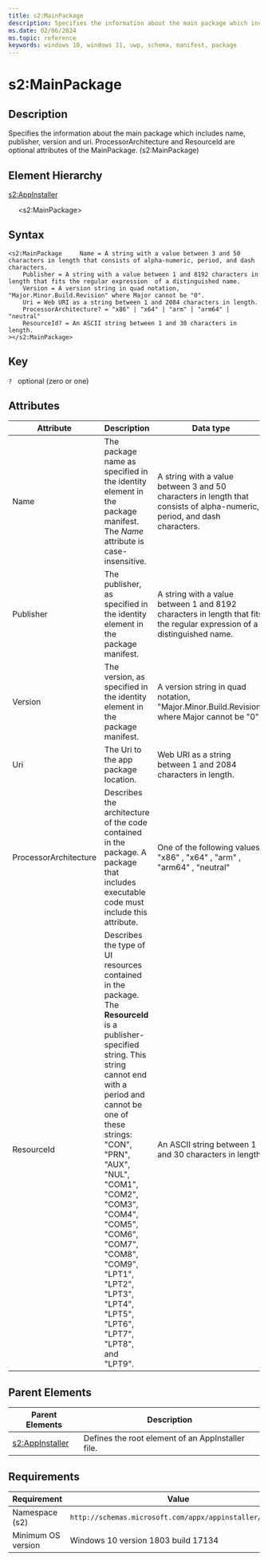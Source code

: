 ```yaml
---
title: s2:MainPackage
description: Specifies the information about the main package which includes name, publisher, version and uri. ProcessorArchitecture and ResourceId are optional attributes of the MainPackage. (s2:MainPackage)
ms.date: 02/06/2024
ms.topic: reference
keywords: windows 10, windows 11, uwp, schema, manifest, package 
---
```


# s2:MainPackage

## Description

Specifies the information about the main package which includes name, publisher, version and uri. ProcessorArchitecture and ResourceId are optional attributes of the MainPackage. (s2:MainPackage)

## Element Hierarchy

[s2:AppInstaller](element-s2-appinstaller.md)

&nbsp;&nbsp;&nbsp;&nbsp; &lt;s2:MainPackage&gt;

## Syntax
```syntax
<s2:MainPackage     Name = A string with a value between 3 and 50 characters in length that consists of alpha-numeric, period, and dash characters.
    Publisher = A string with a value between 1 and 8192 characters in length that fits the regular expression  of a distinguished name.
    Version = A version string in quad notation, "Major.Minor.Build.Revision" where Major cannot be "0".
    Uri = Web URI as a string between 1 and 2084 characters in length.
    ProcessorArchitecture? = "x86" | "x64" | "arm" | "arm64" | "neutral"
    ResourceId? = An ASCII string between 1 and 30 characters in length.
></s2:MainPackage>
```

## Key
`?`    optional (zero or one) 

## Attributes

| Attribute | Description | Data type | Required |
| -----------| -------------| -----------| ----------|
| Name | The package name as specified in the identity element in the package manifest. The *Name* attribute is case-insensitive. | A string with a value between 3 and 50 characters in length that consists of alpha-numeric, period, and dash characters.| Yes |
| Publisher | The publisher, as specified in the identity element in the package manifest. | A string with a value between 1 and 8192 characters in length that fits the regular expression  of a distinguished name.| Yes |
| Version | The version, as specified in the identity element in the package manifest. | A version string in quad notation, "Major.Minor.Build.Revision" where Major cannot be "0".| Yes |
| Uri | The Uri to the app package location. | Web URI as a string between 1 and 2084 characters in length.| Yes |
| ProcessorArchitecture | Describes the architecture of the code contained in the package. A package that includes executable code must include this attribute. | One of the following values: "x86" , "x64" , "arm" , "arm64" , "neutral"| No |
| ResourceId | Describes the type of UI resources contained in the package. The **ResourceId** is a publisher-specified string. This string cannot end with a period and cannot be one of these strings: "CON", "PRN", "AUX", "NUL", "COM1", "COM2", "COM3", "COM4", "COM5", "COM6", "COM7", "COM8", "COM9", "LPT1", "LPT2", "LPT3", "LPT4", "LPT5", "LPT6", "LPT7", "LPT8", and "LPT9". | An ASCII string between 1 and 30 characters in length.| No |

## Parent Elements

| Parent Elements | Description |
|-----------------|-------------|
| [s2:AppInstaller](element-s2-optionalpackages.md) | Defines the root element of an AppInstaller file. |

## Requirements

| Requirement | Value |
| ---------------| -------------------------------------------------------------|
| Namespace (s2) | `http://schemas.microsoft.com/appx/appinstaller/2017/2` |
| Minimum OS version | Windows 10 version 1803 build 17134 |
